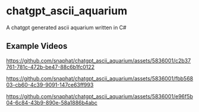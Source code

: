 # chatgpt_ascii_aquarium
A chatgpt generated ascii aquarium written in C#

## Example Videos
https://github.com/snaphat/chatgpt_ascii_aquarium/assets/5836001/c2b37761-781c-472b-be47-88c6b1fc0122

https://github.com/snaphat/chatgpt_ascii_aquarium/assets/5836001/fbb56803-cb60-4c39-9091-147ce63ff993

https://github.com/snaphat/chatgpt_ascii_aquarium/assets/5836001/e96f5b04-6c84-43b9-890e-58a1886b4abc
